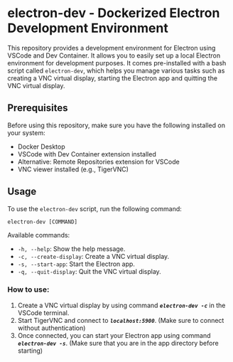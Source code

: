 # electron-dev - Dockerized Electron Development Environment

This repository provides a development environment for Electron using VSCode and Dev Container. It allows you to easily set up a local Electron environment for development purposes. It comes pre-installed with a bash script called `electron-dev`, which helps you manage various tasks such as creating a VNC virtual display, starting the Electron app and quitting the VNC virtual display.

## Prerequisites

Before using this repository, make sure you have the following installed on your system:

- Docker Desktop
- VSCode with Dev Container extension installed
- Alternative: Remote Repositories extension for VSCode
- VNC viewer installed (e.g., TigerVNC)

## Usage

To use the `electron-dev` script, run the following command:

```
electron-dev [COMMAND]
```

Available commands:

- `-h, --help`: Show the help message.
- `-c, --create-display`: Create a VNC virtual display.
- `-s, --start-app`: Start the Electron app.
- `-q, --quit-display`: Quit the VNC virtual display.

### How to use:

1. Create a VNC virtual display by using command ***`electron-dev -c`*** in the VSCode terminal.
1. Start TigerVNC and connect to ***`localhost:5900`***. (Make sure to connect without authentication)
1. Once connected, you can start your Electron app using command ***`electron-dev -s`***. (Make sure that you are in the app directory before starting)